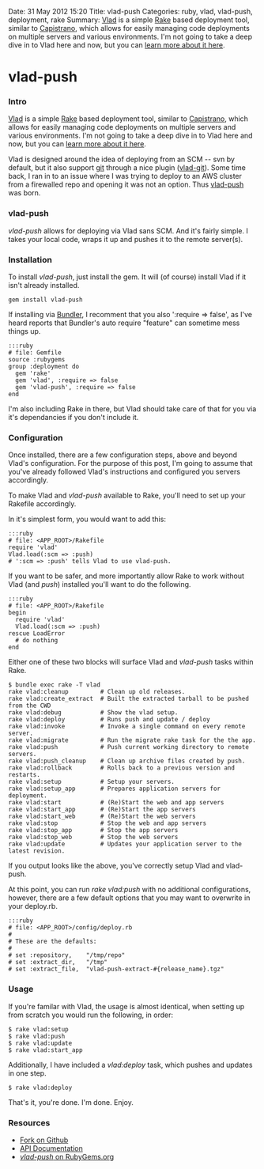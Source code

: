 Date: 31 May 2012 15:20
Title: vlad-push
Categories: ruby, vlad, vlad-push, deployment, rake
Summary: [Vlad](http://rubyhitsquad.com/Vlad_the_Deployer.html) is a simple [Rake](http://rake.rubyforge.org/) based deployment tool, similar to [Capistrano](http://capify.org), which allows for easily managing code deployments on multiple servers and various environments. I'm not going to take a deep dive in to Vlad here and now, but you can [learn more about it here](http://docs.seattlerb.org/vlad/doco/getting_started_txt.html).

# vlad-push

### Intro

[Vlad](http://rubyhitsquad.com/Vlad_the_Deployer.html) is a simple [Rake](http://rake.rubyforge.org/) based deployment tool, similar to [Capistrano](http://capify.org), which allows for easily managing code deployments on multiple servers and various environments. I'm not going to take a deep dive in to Vlad here and now, but you can [learn more about it here](http://docs.seattlerb.org/vlad/doco/getting_started_txt.html).

Vlad is designed around the idea of deploying from an SCM -- svn by default, but it also support [git](http://github.com) through a nice plugin ([vlad-git](https://github.com/jbarnette/vlad-git)).  Some time back, I ran in to an issue where I was trying to deploy to an AWS cluster from a firewalled repo and opening it was not an option. Thus [vlad-push](http://jmervine.github.com/vlad-push/doc/index.html) was born.

### vlad-push

_vlad-push_ allows for deploying via Vlad sans SCM. And it's fairly simple. I takes your local code, wraps it up and pushes it to the remote server(s).

### Installation

To install _vlad-push_, just install the gem. It will (of course) install Vlad if it isn't already installed.

    gem install vlad-push


If installing via [Bundler](http://gembundler.com/), I recomment that you also ':require => false', as I've heard reports that Bundler's auto require "feature" can sometime mess things up.

    :::ruby
    # file: Gemfile
    source :rubygems
    group :deployment do
      gem 'rake'
      gem 'vlad', :require => false
      gem 'vlad-push', :require => false
    end

I'm also including Rake in there, but Vlad should take care of that for you via it's dependancies if you don't include it.


### Configuration

Once installed, there are a few configuration steps, above and beyond Vlad's configuration. For the purpose of this post, I'm going to assume that you've already followed Vlad's instructions and configured you servers accordingly.

To make Vlad and _vlad-push_ available to Rake, you'll need to set up your Rakefile accordingly.

In it's simplest form, you would want to add this:

    :::ruby
    # file: <APP_ROOT>/Rakefile
    require 'vlad'
    Vlad.load(:scm => :push)
    # ':scm => :push' tells Vlad to use vlad-push.

If you want to be safer, and more importantly allow Rake to work without Vlad (and _push_) installed you'll want to do the following.

    :::ruby
    # file: <APP_ROOT>/Rakefile
    begin
      require 'vlad'
      Vlad.load(:scm => :push)
    rescue LoadError
      # do nothing
    end

Either one of these two blocks will surface Vlad and _vlad-push_ tasks within Rake.

    $ bundle exec rake -T vlad
    rake vlad:cleanup         # Clean up old releases.
    rake vlad:create_extract  # Built the extracted tarball to be pushed from the CWD
    rake vlad:debug           # Show the vlad setup.
    rake vlad:deploy          # Runs push and update / deploy
    rake vlad:invoke          # Invoke a single command on every remote server.
    rake vlad:migrate         # Run the migrate rake task for the the app.
    rake vlad:push            # Push current working directory to remote servers.
    rake vlad:push_cleanup    # Clean up archive files created by push.
    rake vlad:rollback        # Rolls back to a previous version and restarts.
    rake vlad:setup           # Setup your servers.
    rake vlad:setup_app       # Prepares application servers for deployment.
    rake vlad:start           # (Re)Start the web and app servers
    rake vlad:start_app       # (Re)Start the app servers
    rake vlad:start_web       # (Re)Start the web servers
    rake vlad:stop            # Stop the web and app servers
    rake vlad:stop_app        # Stop the app servers
    rake vlad:stop_web        # Stop the web servers
    rake vlad:update          # Updates your application server to the latest revision.

If you output looks like the above, you've correctly setup Vlad and vlad-push.


At this point, you can run _rake vlad:push_ with no additional configurations, however, there are a few default options that you may want to overwrite in your deploy.rb.

    :::ruby
    # file: <APP_ROOT>/config/deploy.rb
    #
    # These are the defaults:
    #
    # set :repository,    "/tmp/repo"
    # set :extract_dir,   "/tmp"
    # set :extract_file,  "vlad-push-extract-#{release_name}.tgz"

### Usage

If you're familar with Vlad, the usage is almost identical, when setting up from scratch you would run the following, in order:

    $ rake vlad:setup
    $ rake vlad:push
    $ rake vlad:update
    $ rake vlad:start_app

Additionally, I have included a _vlad:deploy_ task, which pushes and updates in one step.

    $ rake vlad:deploy


That's it, you're done. I'm done. Enjoy.


### Resources

* [Fork on Github](https://github.com/jmervine/vlad-push)
* [API Documentation](http://jmervine.github.com/vlad-push/doc/index.html)
* [_vlad-push_ on RubyGems.org](https://rubygems.org/gems/vlad-push)

